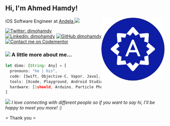 <h2> Hi, I'm Ahmed Hamdy!</h2>
<img align='right' src="https://raw.githubusercontent.com/dimohamdy/dimohamdy/master/Andela.png" width="200">
<p>iOS Software Engineer at <a href="https://www.Andela.com/">Andela </a><img src="https://media.giphy.com/media/ZZg7C3MEglarBUqcoE/giphy.gif" width="30">


[![Twitter: dimohamdy](https://img.shields.io/twitter/follow/dimohamdy?style=social)](https://twitter.com/dimohamdy)
[![Linkedin: dimohamdy](https://img.shields.io/badge/-dimohamdy-blue?style=flat-square&logo=Linkedin&logoColor=white&link=https://www.linkedin.com/in/dimohamdy/)](https://www.linkedin.com/in/dimohamdy/)
[![GitHub dimohamdy](https://img.shields.io/github/followers/dimohamdy?label=follow&style=social)](https://github.com/dimohamdy)
[![Contact me on Codementor](https://www.codementor.io/m-badges/dimohamdy/contact-me.svg)](https://www.codementor.io/@dimohamdy?refer=badge)



### <img src="https://media.giphy.com/media/VgCDAzcKvsR6OM0uWg/giphy.gif" width="50"> A little more about me...  

```javascript
let dimo: [String: Any] = [
  pronouns: "he | his",
  code: [Swift, Objective-C, Vapor, Java],
  tools: [Xcode, Playground, Android Studio, Sourcetree, Postman],
  hardware: [1sheeld, Arduino, Particle Photon, Raspberry pi]
]
```

<img src="https://media.giphy.com/media/LnQjpWaON8nhr21vNW/giphy.gif" width="30"> <em>I love connecting with different people so if you want to say hi, I'll be happy to meet you more! :)</em>

⭐️  Thank you ⭐️
